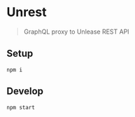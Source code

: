 # Unrest

> GraphQL proxy to Unlease REST API

## Setup

```
npm i
```

## Develop

```
npm start
```
